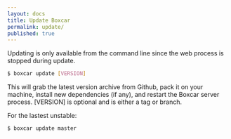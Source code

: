 ```yaml
---
layout: docs
title: Update Boxcar
permalink: update/
published: true
---
```


Updating is only available from the command line since the web process is stopped during update.

```bash
$ boxcar update [VERSION]
```

This will grab the latest version archive from Github, pack it on your machine, install new dependencies (if any), and restart the Boxcar server process. [VERSION] is optional and is either a tag or branch. 

For the lastest unstable:
```bash
$ boxcar update master
```